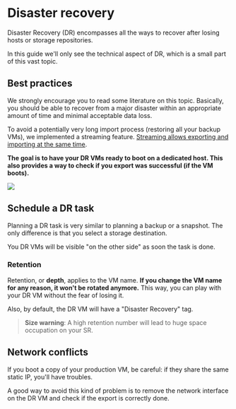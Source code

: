 # Disaster recovery

Disaster Recovery (DR) encompasses all the ways to recover after losing hosts or storage repositories.

In this guide we'll only see the technical aspect of DR, which is a small part of this vast topic.

## Best practices

We strongly encourage you to read some literature on this topic. Basically, you should be able to recover from a major disaster within an appropriate amount of time and minimal acceptable data loss.

To avoid a potentially very long import process (restoring all your backup VMs), we implemented a streaming feature. [Streaming allows exporting and importing at the same time](https://xen-orchestra.com/blog/vm-streaming-export-in-xenserver/).

**The goal is to have your DR VMs ready to boot on a dedicated host. This also provides a way to check if you export was successful (if the VM boots).**

![](https://xen-orchestra.com/blog/content/images/2015/10/newsolution.png)

## Schedule a DR task

Planning a DR task is very similar to planning a backup or a snapshot. The only difference is that you select a storage destination.

You DR VMs will be visible "on the other side" as soon the task is done.

### Retention

Retention, or **depth**, applies to the VM name. **If you change the VM name for any reason, it won't be rotated anymore.** This way, you can play with your DR VM without the fear of losing it.

Also, by default, the DR VM will have a "Disaster Recovery" tag.

> **Size warning**: A high retention number will lead to huge space occupation on your SR.

## Network conflicts

If you boot a copy of your production VM, be careful: if they share the same static IP, you'll have troubles.

A good way to avoid this kind of problem is to remove the network interface on the DR VM and check if the export is correctly done.
